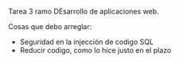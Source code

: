 Tarea 3 ramo DEsarrollo de aplicaciones web.

Cosas que debo arreglar:
- Seguridad en la injección de codigo SQL
- Reducir codigo, como lo hice justo en el plazo
